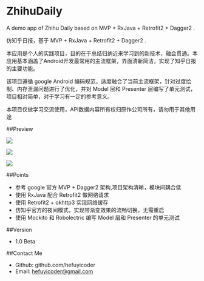 # ZhihuDaily
A demo app of Zhihu Daily based on MVP + RxJava + Retrofit2 + Dagger2 .

仿知乎日报，基于 MVP + RxJava + Retrofit2 + Dagger2 .

本应用是个人的实践项目，目的在于总结归纳近来学习到的新技术，融会贯通。本应用基本涵盖了Android开发最常用的主流框架，界面清新简洁，实现了知乎日报的主要功能。

该项目遵循 google Android 编码规范，适度融合了当前主流框架，针对过度绘制、内存泄漏问题进行了优化，并对 Model 层和 Presenter 层编写了单元测试，项目相对简单，对于学习有一定的参考意义。

本项目仅做学习交流使用，API数据内容所有权归原作公司所有，请勿用于其他用途

##Preview

![](http://o8swcawjo.bkt.clouddn.com/%E5%90%AF%E5%8A%A8.gif)

![](http://o8swcawjo.bkt.clouddn.com/%E5%86%85%E5%AE%B9.gif)

![](http://o8swcawjo.bkt.clouddn.com/%E5%A4%9C%E9%97%B4%E6%A8%A1%E5%BC%8F.gif)

##Points
- 参考 google 官方 MVP + Dagger2 架构,项目架构清晰，模块间耦合低
- 使用 RxJava 配合 Retrofit2 做网络请求
- 使用 Retrofit2 + okhttp3 实现网络缓存
- 仿知乎官方的夜间模式，实现带渐变效果的流畅切换，无需重启
- 使用 Mockito 和 Robolectric 编写 Model 层和 Presenter 的单元测试

##Version
- 1.0 Beta

##Contact Me
- Github: github.com/hefuyicoder
- Email: hefuyicoder@gmail.com

